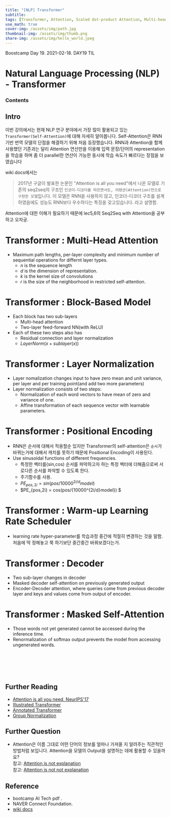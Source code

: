 ```yaml
---
title: "[NLP] Transformer"
subtitle: 
tags: [Transformer, Attention, Scaled dot-product Attention, Multi-head Attention, Positional Encoding,]
use_math: true
cover-img: /assets/img/path.jpg
thumbnail-img: /assets/img/thumb.png
share-img: /assets/img/hello_world.jpeg
---
```


Boostcamp Day 19. 2021-02-18.
DAY19 TIL

# Natural Language Processing (NLP) - Transformer

### Contents


## Intro
이번 강의에서는 현재 NLP 연구 분야에서 가장 많이 활용되고 있는 `Transformer(Self-Attention)`에 대해 자세히 알아봅니다. Self-Attention은 RNN 기반 번역 모델의 단점을 해결하기 위해 처음 등장했습니다. RNN과 Attention을 함께 사용했던 기존과는 달리 Attention 연산만을 이용해 입력 문장/단어의 representation을 학습을 하며 좀 더 parallel한 연산이 가능한 동시에 학습 속도가 빠르다는 장점을 보였습니다

wiki docs에서는  
> 2017년 구글이 발표한 논문인 "Attention is all you need"에서 나온 모델로 기존의 seq2seq의 구조인 `인코더-디코더를 따르면서도, 어텐션(Attention)만으로 구현한 모델`입니다. 이 모델은 RNN을 사용하지 않고, 인코더-디코더 구조를 설계하였음에도 성능도 RNN보다 우수하다는 특징을 갖고있습니다. 라고 설명함.

Attention에 대한 이해가 필요하기 때문에 lec5,6의 Seq2Seq with Attention을 공부하고 오자궁.


# Transformer : Multi-Head Attention
- Maximum path lengths, per-layer complexity and minimum number of sequential operations for differnt layer types.
    - $n$ is the sequence length
    - $d$ is the dimension of representation.
    - $k$ is the kernel size of convolutions
    - $r$ is the size of the neighborhood in restricted self-attention.

# Transformer : Block-Based Model
- Each block has two sub-layers
    - Multi-head attention
    - Two-layer feed-forward NN(with ReLU)
- Each of these two steps also has
    - Residual connection and layer normalization
    - $LayerNorm(x+sublayer(x))$

# Transformer : Layer Normalization
- Layer nomalization changes input to have zero mean and unit variance, per layer and per training point(and add two more parameters)
- Layer normalization consists of two steps:
    - Normalization of each word vectors to have mean of zero and variance of one.
    - Affine transformation of each sequence vector with learnable parameters.

# Transformer : Positional Encoding
- RNN은 순서에 대해서 적용할순 있지만 Transformer의 self-attention은 `순서`가 바뀌는거에 대해서 캐치를 못하기 때문에 Positional Encoding이 사용된다.
- Use sinusoidal functions of different frequencies.
    - 특정한 벡터를(sin,cos) 순서를 파악하고자 하는 특정 벡터에 더해줌으로써 서로다른 순서를 파악할 수 있도록 한다.
    - 주기함수를 사용.
    - $PE_{pos,2i} = sin(pos/{10000^{2i/d}model})$
    - $PE_{pos,2i} = cos(pos/{10000^{2i/d}model}) $

# Transformer : Warm-up Learning Rate Scheduler
- learning rate hyper-parameter를 학습과정 중간에 적절히 변경하는 것을 말함. 처음에 딱 정해놓고 쭉 하기보단 중간중간 바꿔보겠다는거.

# Transformer : Decoder
- Two sub-layer changes in decoder
- Masked decoder self-attention on previously generated output
- Encoder-Decoder attention, where queries come from previous decoder layer and keys and values come from output of encoder.


# Transformer : Masked Self-Attention
- Those words not yet generated cannot be accessed during the inference time.
- Renormalization of softmax output prevents the model from accessing ungenerated words.


<br><br><br><br>

## Further Reading
- [Attention is all you need, NeurIPS'17](https://arxiv.org/abs/1706.03762)
- [Illustrated Transformer](http://jalammar.github.io/illustrated-transformer/)
- [Annotated Transformer](http://nlp.seas.harvard.edu/2018/04/03/attention.html)
- [Group Normalization](https://openaccess.thecvf.com/content_ECCV_2018/papers/Yuxin_Wu_Group_Normalization_ECCV_2018_paper.pdf)

## Further Question
- Attention은 이름 그대로 어떤 단어의 정보를 얼마나 가져올 지 알려주는 직관적인 방법처럼 보입니다. Attention을 모델의 Output을 설명하는 데에 활용할 수 있을까요?  
참고: [Attention is not explanation](https://arxiv.org/pdf/1902.10186.pdf)  
참고: [Attention is not not explanation](https://www.aclweb.org/anthology/D19-1002.pdf)


## Reference

- bootcamp AI Tech pdf  .
- NAVER Connect Foundation.
- [wiki docs](https://wikidocs.net/31379)
